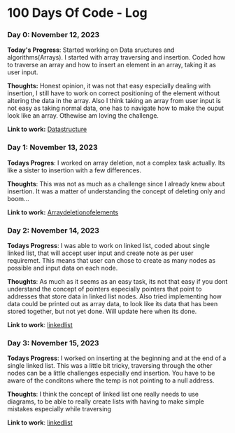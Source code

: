 # 100 Days Of Code - Log

### Day 0: November 12, 2023

**Today's Progress**: Started working on Data sructures and algorithms(Arrays). I started with array traversing and insertion. Coded how to traverse an array and how to insert an element in an array, taking it as user input.

**Thoughts:** Honest opinion, it was not that easy especially dealing with insertion, I still have to work on correct positioning of the element without altering the data in the array. Also I think taking an array from user input is not easy as taking normal data, one has to navigate how to make the ouput look like an array. Othewise am loving the challenge.

**Link to work:** [Datastructure](https://github.com/DianaWangui/my-project_practice/tree/main/Data-Structures-Algorithms/Task-files-Codes)


### Day 1: November 13, 2023
**Todays Progres**: I worked on array deletion, not a complex task actually. Its like a sister to insertion with a few differences.

**Thoughts**: This was not as much as a challenge since I already knew about insertion. It was a matter of understanding the concept of deleting only and boom...

**Link to work:** [Arraydeletionofelements](https://github.com/DianaWangui/my-project_practice/blob/main/Data-Structures-Algorithms/Task-files-Codes/2-array_deletion.c)

### Day 2: November 14, 2023

**Todays Progress**: I was able to work on linked list, coded about single linked list, that will accept user input and create note as per user requiremet. This means that user can chose to create as many nodes as possible and input data on each node.

**Thoughts**: As much as it seems as an easy task, its not that easy if you dont understand the concept of pointers especially pointers that point to addresses that store data in linked list nodes.
Also tried implementing how data could be printed out as array data, to look like its data that has been stored together, but not yet done. Will update here when its done.

**Link to work**: [linkedlist](https://github.com/DianaWangui/my-project_practice/tree/main/Data-Structures-Algorithms/Task-files-Codes/linked-list)

### Day 3: November 15, 2023

**Todays Progress**: I worked on inserting at the beginning and at the end of a single linked list. This was a little bit tricky, traversing through the other nodes can be a little challenges especially end insertion.
You have to be aware of the conditons where the temp is not pointing to a null address.

**Thoughts**: I think the concept of linked list one really needs to use diagrams, to be able to really create lists with having to make simple mistakes especially while traversing

**Link to work**: [linkedlist](https://github.com/DianaWangui/my-project_practice/tree/main/Data-Structures-Algorithms/Task-files-Codes/linked-list)
